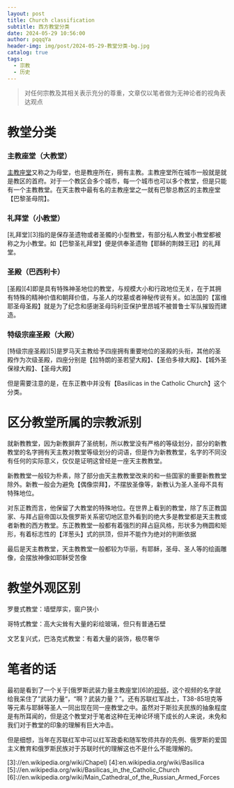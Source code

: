 ```yaml
---
layout: post
title: Church classification
subtitle: 西方教堂分类
date: 2024-05-29 10:56:00
author: pqqqYa
header-img: img/post/2024-05-29-教堂分类-bg.jpg
catalog: true
tags:
  - 宗教
  - 历史
---
```


  

> 对任何宗教及其相关表示充分的尊重，文章仅以笔者做为无神论者的视角表达观点


# 教堂分类

### 主教座堂（大教堂）

[主教座堂][2]又称之为母堂，也是教座所在，拥有主教。主教座堂所在城市一般就是就是教区的首府。对于一个教区会多个城市，每一个城市也可以多个教堂，但是只能有一个主教教堂。在天主教中最有名的主教座堂之一就有巴黎总教区的主教座堂【巴黎圣母院】。


### 礼拜堂（小教堂）

[礼拜堂][3]指的是保存圣遗物或者圣髑的小型教堂，有部分私人教堂小教堂都被称之为小教堂。如【巴黎圣礼拜堂】便是供奉圣遗物【耶稣的荆棘王冠】的礼拜堂。

### 圣殿（巴西利卡）

[圣殿][4]即是具有特殊神圣地位的教堂，与规模大小和行政地位无关，在于其拥有特殊的精神价值和朝拜价值，与圣人的坟墓或者神秘传说有关。如法国的【富维耶圣母圣殿】就是为了纪念和感谢圣母玛利亚保护里昂城不被普鲁士军队摧毁而建造。

### 特级宗座圣殿（大殿）

[特级宗座圣殿][5]是罗马天主教给予四座拥有重要地位的圣殿的头衔，其他的圣殿作为次级圣殿，四座分别是【拉特朗的圣若望大殿】、【圣伯多禄大殿】、【城外圣保禄大殿】、【圣母大殿】

但是需要注意的是，在东正教中并没有【Basilicas in the Catholic Church】这个分类。


# 区分教堂所属的宗教派别


就新教教堂，因为新教摒弃了圣统制，所以教堂没有严格的等级划分，部分的新教教堂的名字拥有天主教对教堂等级划分的词语，但是作为新教教堂，名字的不同没有任何的实际意义，仅仅是证明这曾经是一座天主教教堂。

新教教堂一般较为朴素，除了部分由天主教教堂改来的和一些国家的重要新教教堂除外。新教一般会为避免【偶像崇拜】，不摆放圣像等，新教认为圣人圣母不具有特殊地位。

对东正教而言，他保留了大教堂的特殊地位。在世界上看到的教堂，除了东正教国家、与拜占庭帝国以及俄罗斯关系密切地区意外看到的绝大多是教堂都是天主教或者新教的西方教堂。东正教教堂一般都有着强烈的拜占庭风格，形状多为椭圆和矩形，有着标志性的【洋葱头】式的拱顶，但并不能作为绝对的判断依据

最后是天主教教堂，天主教教堂一般都较为华丽，有耶稣，圣母、圣人等的绘画雕像，会摆放神像如耶稣受苦像



# 教堂外观区别

罗曼式教堂：墙壁厚实，窗户狭小

哥特式教堂：高大尖耸有大量的彩绘玻璃，但只有普通石壁

文艺复兴式，巴洛克式教堂：有着大量的装饰，极尽奢华

# 笔者的话
最初是看到了一个关于[俄罗斯武装力量主教座堂][6]的[视频][1]，这个视频的名字就给我呆住了”武装力量“，“啊？武装力量？”。还有苏联红军战士，T38-85坦克等等元素与耶稣等圣人一同出现在同一座教堂之中。虽然对于斯拉夫民族的抽象程度是有所耳闻的，但是这个教堂对于笔者这种在无神论环境下成长的人来说，未免和我们对于教堂的印象的理解有巨大冲击。

但是细想，当年在苏联红军中可以红军政委和随军牧师共存的先例、俄罗斯的爱国主义教育和俄罗斯民族对于苏联时代的理解这也不是什么不能理解的。

[1]://www.youtube.com/watch?v=x_lDNvwTx6Q
[2]://en.wikipedia.org/wiki/Cathedral
[3]://en.wikipedia.org/wiki/Chapel)
[4]:en.wikipedia.org/wiki/Basilica
[5]://en.wikipedia.org/wiki/Basilicas_in_the_Catholic_Church
[6]://en.wikipedia.org/wiki/Main_Cathedral_of_the_Russian_Armed_Forces